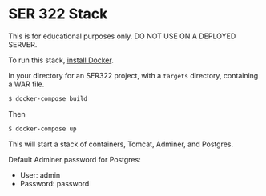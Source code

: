 # SER 322 Stack

This is for educational purposes only. DO NOT USE ON A DEPLOYED SERVER.

To run this stack, [install Docker](https://docs.docker.com/install/).

In your directory for an SER322 project, with a `targets` directory, containing a WAR file.

```bash
$ docker-compose build
```

Then

```bash
$ docker-compose up
```

This will start a stack of containers, Tomcat, Adminer, and Postgres. 

Default Adminer password for Postgres: 

 - User: admin
 - Password: password
